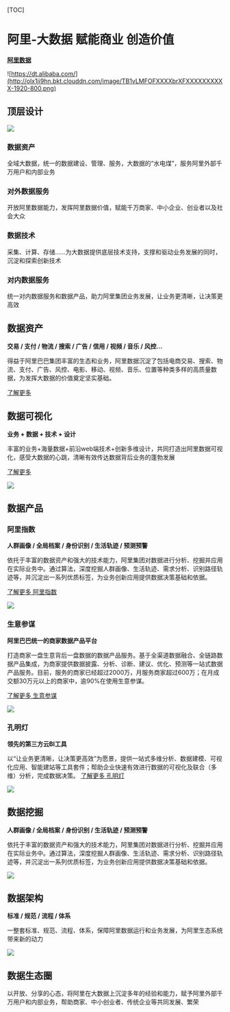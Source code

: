 [TOC]

阿里-大数据 赋能商业 创造价值
=======

[**阿里数据**](https://dt.alibaba.com)

![https://dt.alibaba.com/](http://olx1ji9hn.bkt.clouddn.com/image/TB1vLMFOFXXXXbrXFXXXXXXXXXX-1920-800.png)

## 顶层设计
![](http://olx1ji9hn.bkt.clouddn.com/image/TB%E9%A1%B6%E5%B1%82%E8%AE%BE%E8%AE%A1.png)

### 数据资产

全域大数据，统一的数据建设、管理、服务，大数据的“水电煤”，服务阿里外部千万用户和内部业务

### 对外数据服务

开放阿里数据能力，发挥阿里数据价值，赋能千万商家、中小企业、创业者以及社会大众

### 数据技术
采集、计算、存储……为大数据提供底层技术支持，支撑和驱动业务发展的同时，沉淀和探索创新技术

### 对内数据服务
统一对内数据服务和数据产品，助力阿里集团业务发展，让业务更清晰，让决策更高效

## 数据资产
**交易 / 支付 / 物流 / 搜索 / 广告 / 信用 / 视频 / 音乐 / 风控…**

得益于阿里巴巴集团丰富的生态和业务，阿里数据沉淀了包括电商交易、搜索、物流、支付、广告、风控、电影、移动、视频、音乐、位置等种类多样的高质量数据，为发挥大数据的价值奠定坚实基础。

[了解更多](https://dt.alibaba.com/onedata.htm?spm=a1zar.8197699.0.0.7b781531FOCMKN)

## 数据可视化
**业务 + 数据 + 技术 + 设计**

丰富的业务+海量数据+前沿web端技术+创新多维设计，共同打造出阿里数据可视化，感受大数据的心跳，清晰有效传达数据背后业务的蓬勃发展

[了解更多](https://dt.alibaba.com/dv.htm?spm=a1zar.8197699.0.0.7b781531FOCMKN)

![](https://img.alicdn.com/tps/TB1.grSNpXXXXX0apXXXXXXXXXX-530-502.abcplusg)

## 数据产品

### 阿里指数

**人群画像 / 全局档案 / 身份识别 / 生活轨迹 / 预测预警**

依托于丰富的数据资产和强大的技术能力，阿里集团对数据进行分析、挖掘并应用在实际业务中。通过算法，深度挖掘人群画像、生活轨迹、需求分析、识别路径轨迹等，并沉淀出一系列优质标签，为业务创新应用提供数据决策基础和依据。

[了解更多 阿里指数](https://dt.alibaba.com/alizs.htm?spm=a1zar.8197699.0.0.7b781531FOCMKN)

![](http://img.alicdn.com/tps/TB1Uz0tNpXXXXcmaXXXXXXXXXXX-694-621.png)

### 生意参谋
**阿里巴巴统一的商家数据产品平台**

打造商家一盘生意背后一盘数据的数据产品服务。基于全渠道数据融合、全链路数据产品集成，为商家提供数据披露、分析、诊断、建议、优化、预测等一站式数据产品服务。目前，服务的商家已经超过2000万，月服务商家超过600万；在月成交额30万元以上的商家中，逾90%在使用生意参谋。

[了解更多 生意参谋](https://dt.alibaba.com/sycm.htm?spm=a1zar.8197699.0.0.7b781531FOCMKN)

![](http://img.alicdn.com/tps/TB1foFZNVXXXXcYXpXXXXXXXXXX-640-370.abcplusg)

### 孔明灯

**领先的第三方云BI工具**

以“让业务更清晰，让决策更高效”为愿景，提供一站式多维分析、数据建模、可视化应用、智能建站等工具套件；帮助企业快速有效进行数据的可视化及联合（多维）分析，完成数据决策。
[了解更多 孔明灯](https://dt.alibaba.com/kmd.htm?spm=a1zar.8197699.0.0.7b781531FOCMKN)

![](http://img.alicdn.com/tps/TB1T9KwNXXXXXbbapXXXXXXXXXX-750-398.abcplusg)

## 数据挖掘

**人群画像 / 全局档案 / 身份识别 / 生活轨迹 / 预测预警**

依托于丰富的数据资产和强大的技术能力，阿里集团对数据进行分析、挖掘并应用在实际业务中。通过算法，深度挖掘人群画像、生活轨迹、需求分析、识别路径轨迹等，并沉淀出一系列优质标签，为业务创新应用提供数据决策基础和依据。

![](http://img.alicdn.com/tfs/TB1OGPGSpXXXXbJXpXXXXXXXXXX-828-833.png)

## 数据架构

**标准 / 规范 / 流程 / 体系**

一整套标准、规范、流程、体系，保障阿里数据运行和业务发展，为阿里生态系统带来新的动力

![](http://img.alicdn.com/tps/TB1oyKkNpXXXXbOXpXXXXXXXXXX-756-526.png)

## 数据生态圈

以开放、分享的心态，将阿里在大数据上沉淀多年的经验和能力，赋予阿里外部千万用户和内部业务，帮助商家、中小创业者、传统企业等共同发展、繁荣